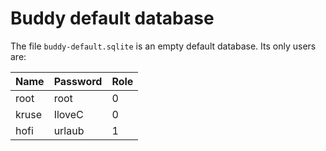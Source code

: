# Buddy default database

The file `buddy-default.sqlite` is an empty default database. Its only users are:

| Name | Password | Role |
|------|----------|------|
| root | root     | 0    |
| kruse| IloveC   | 0    |
| hofi | urlaub   | 1    |
